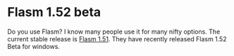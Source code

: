 # Flasm 1.52 beta

Do you use Flasm? I know many people use it for many nifty options. The current stable release is [Flasm 1.51](http://www.nowrap.de/flasm.html). They have recently released Flasm 1.52 Beta for windows.